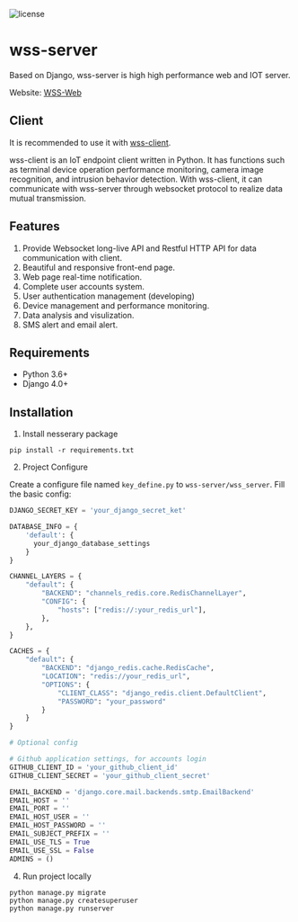 ![license](https://img.shields.io/github/license/Haozheng-Li/wss-client)

# wss-server

Based on Django, wss-server is high high performance web and IOT server. 

Website: [WSS-Web](https://wssweb.net/)

## Client

It is recommended to use it with [wss-client](https://github.com/Haozheng-Li/wss-client). 

wss-client is an IoT endpoint client written in Python. It has functions such as terminal device operation performance monitoring, camera image recognition, and intrusion behavior detection. With wss-client, it can communicate with wss-server through websocket protocol to realize data mutual transmission.

## Features

1. Provide Websocket long-live API and Restful HTTP API for data communication with client.
2. Beautiful and responsive front-end page.
3. Web page real-time notification.
4. Complete user accounts system.
5. User authentication management (developing)
6. Device management and performance monitoring.
7. Data analysis and visulization.
8. SMS alert and email alert.

## Requirements

- Python 3.6+
- Django 4.0+

## Installation

1. Install nesserary package

```
pip install -r requirements.txt
```

2. Project Configure

Create a configure file named `key_define.py` to `wss-server/wss_server`.
Fill the basic config:

```Python
DJANGO_SECRET_KEY = 'your_django_secret_ket'

DATABASE_INFO = {
    'default': {
      your_django_database_settings
    }
}

CHANNEL_LAYERS = {
    "default": {
        "BACKEND": "channels_redis.core.RedisChannelLayer",
        "CONFIG": {
            "hosts": ["redis://:your_redis_url"],
        },
    },
}

CACHES = {
    "default": {
        "BACKEND": "django_redis.cache.RedisCache",
        "LOCATION": "redis://your_redis_url",
        "OPTIONS": {
            "CLIENT_CLASS": "django_redis.client.DefaultClient",
            "PASSWORD": "your_password"
        }
    }
}

# Optional config

# Github application settings, for accounts login
GITHUB_CLIENT_ID = 'your_github_client_id'
GITHUB_CLIENT_SECRET = 'your_github_client_secret'

EMAIL_BACKEND = 'django.core.mail.backends.smtp.EmailBackend'
EMAIL_HOST = ''
EMAIL_PORT = ''
EMAIL_HOST_USER = ''
EMAIL_HOST_PASSWORD = ''
EMAIL_SUBJECT_PREFIX = ''
EMAIL_USE_TLS = True
EMAIL_USE_SSL = False
ADMINS = ()


```

4. Run project locally

```
python manage.py migrate
python manage.py createsuperuser
python manage.py runserver
```
